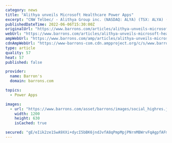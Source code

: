```yaml
---
category: news
title: "Alithya unveils Microsoft Healthcare Power Apps"
excerpt: "CNW Telbec/ - Alithya Group inc. (NASDAQ: ALYA) (TSX: ALYA) (\"Alithya\") today announced details of its Alithya 365 Power Apps for Healthcare which further strengthen Alithya's position as a go-to partner for the Microsoft Cloud for Healthcare."
publishedDateTime: 2022-06-06T15:30:00Z
originalUrl: "https://www.barrons.com/articles/alithya-unveils-microsoft-healthcare-power-apps-01654515320"
webUrl: "https://www.barrons.com/articles/alithya-unveils-microsoft-healthcare-power-apps-01654515320"
ampWebUrl: "https://www.barrons.com/amp/articles/alithya-unveils-microsoft-healthcare-power-apps-01654515320"
cdnAmpWebUrl: "https://www-barrons-com.cdn.ampproject.org/c/s/www.barrons.com/amp/articles/alithya-unveils-microsoft-healthcare-power-apps-01654515320"
type: article
quality: 57
heat: 57
published: false

provider:
  name: Barron's
  domain: barrons.com

topics:
  - Power Apps

images:
  - url: "https://www.barrons.com/asset/barrons/images/social_highres.jpg"
    width: 1200
    height: 630
    isCached: true

secured: "gE/eIik2ze1SwA9XXi+dycI5bBK6jndJvfA8qPmpMpjPNrnMBWrvFqAgpfAFmaBKr0iHujc+42kLpCDFIVmivvCx4prsfS3g2iosDZnQtpCZ/JehAbNYMkFR9+Z2PiJKf+uZ/l87nsb+L39xOndOsKVD9UVk/XKL+/Wk5fzGG4d8PvYl1j1ODjRVRJiiBJRK575j3q7VsU7xwnPzaMjKColTaZPmQ3YjpPK2/uu4ugsCmZP0l4Tbo6alHsU0fRtqBr3TUkfpZ7aFqr1KojHE5sENiMed0kf3KzWWquo81w2NyQuoVNc0S9KFv6FboMEGjBat836UE3iEJRj5WSroxDEwNgQlSuzAX7XPEtc8Xpc=;qMF64TbTXb8jH8DKqBxumg=="
---
```


